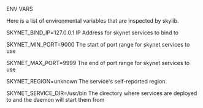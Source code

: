 ENV VARS

Here is a list of environmental variables that are inspected by skylib.

SKYNET_BIND_IP=127.0.0.1
  IP Address for skynet services to bind to

SKYNET_MIN_PORT=9000
  The start of port range for skynet services to use

SKYNET_MAX_PORT=9999
  The end of port range for skynet services to use

SKYNET_REGION=unknown
	The service's self-reported region.

SKYNET_SERVICE_DIR=/usr/bin
  The directory where services are deployed to and the daemon will start them from
